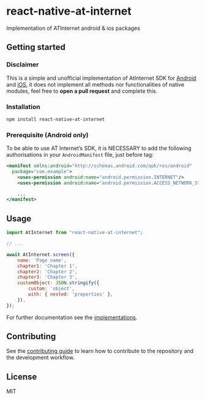 # react-native-at-internet

Implementation of ATInternet android &amp; ios packages

## Getting started

### Disclaimer

This is a simple and unofficial implementation of AtInternet SDK for [Android][1] and [iOS][2],
it does not implement all methods nor functionalities of native modules,
feel free to **open a pull request** and complete this.

### Installation

```sh
npm install react-native-at-internet
```

### Prerequisite (Android only)

To be able to use AT Internet’s SDK, it is NECESSARY to add the following authorisations in your `AndroidManifest` file, just before <application> tag:

```xml
<manifest xmlns:android="http://schemas.android.com/apk/res/android"
  package="com.example">
    <uses-permission android:name="android.permission.INTERNET"/>
    <uses-permission android:name="android.permission.ACCESS_NETWORK_STATE"/>

    ...
</manifest>
```

## Usage

```js
import AtInternet from "react-native-at-internet";

// ...

await AtInternet.screen({
    name: 'Page name',
    chapter1: 'Chapter 1',
    chapter2: 'Chapter 2',
    chapter3: 'Chapter 3',
    customObject: JSON.stringify({
        custom: 'object',
        with: { nested: 'properties' },
    }),
});
```

For further documentation see the [implementations](docs/IMPLEMENTATIONS.md).

## Contributing

See the [contributing guide](CONTRIBUTING.md) to learn how to contribute to the repository and the development workflow.

## License

MIT

[1]: https://developers.atinternet-solutions.com/android-en/getting-started-android-en/operating-principle-android-en/
[2]: https://developers.atinternet-solutions.com/apple-universal-en/getting-started-apple-universal-en/operating-principle-apple-universal-en/
